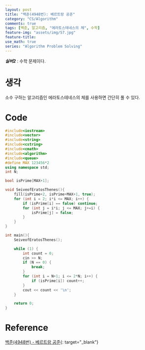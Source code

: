 ```yaml
---
layout: post
title: "백준(4948번): 베르트랑 공준"
category: "CS/Algorithm"
comments: true
tags: [백준, 알고리즘, "에라토스테네스의 체", 수학]
feature-img: "assets/img/57.jpg"
feature-title:
use_math: true
series: "Algorithm Problem Solving"
---
```


**_실버2_** : 수학 문제이다.

# 생각

소수 구하는 알고리즘인 에라토스테네스의 체를 사용하면 간단히 풀 수 있다.

# Code

```c++
#include<iostream>
#include<vector>
#include<string>
#include<cstring>
#include<cmath>
#include<algorithm>
#include<queue>
#define MAX 123456*2
using namespace std;
int N;

bool isPrime[MAX+1];

void SeiveofEratosThenes(){
    fill(isPrime+2, isPrime+MAX+1, true);
    for (int i = 2; i*i <= MAX; i++) {
        if (isPrime[i] == false) continue;
        for (int j = i*i; j <= MAX; j+=i) {
            isPrime[j] = false;
        }
    }
}

int main(){
    SeiveofEratosThenes();

    while (1) {
        int count = 0;
        cin >> N;
        if (N == 0) {
            break;
        }
        for (int i = N+1; i <= 2*N; i++) {
            if (isPrime[i]) count++;
        }
        cout << count << '\n';
    }

    return 0;
}

```

# Reference

[백준(4948번) - 베르트랑 공준](https://www.acmicpc.net/problem/4948){: target="\_blank"}
